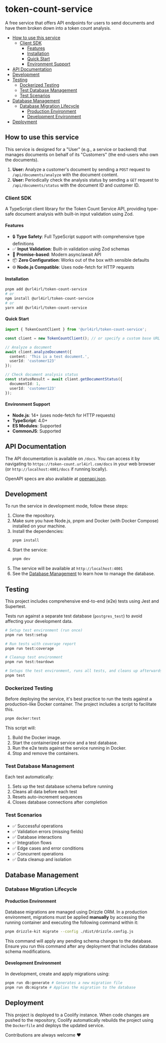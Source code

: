 # token-count-service <!-- omit in toc -->

A free service that offers API endpoints for users to send documents and have them broken down into a token count analysis.

- [How to use this service](#how-to-use-this-service)
  - [Client SDK](#client-sdk)
    - [Features](#features)
    - [Installation](#installation)
    - [Quick Start](#quick-start)
    - [Environment Support](#environment-support)
- [API Documentation](#api-documentation)
- [Development](#development)
- [Testing](#testing)
  - [Dockerized Testing](#dockerized-testing)
  - [Test Database Management](#test-database-management)
  - [Test Scenarios](#test-scenarios)
- [Database Management](#database-management)
  - [Database Migration Lifecycle](#database-migration-lifecycle)
    - [Production Environment](#production-environment)
    - [Development Environment](#development-environment)
- [Deployment](#deployment)

## How to use this service

This service is designed for a "User" (e.g., a service or backend) that manages documents on behalf of its "Customers" (the end-users who own the documents).

1.  **User:** Analyze a customer's document by sending a `POST` request to `/api/documents/analyze` with the document content.
2.  **User:** Periodically check the analysis status by sending a `GET` request to `/api/documents/status` with the document ID and customer ID.

### Client SDK

A TypeScript client library for the Token Count Service API, providing type-safe document analysis with built-in input validation using Zod.

#### Features

- 🔒 **Type Safety**: Full TypeScript support with comprehensive type definitions
- ✅ **Input Validation**: Built-in validation using Zod schemas
- 🚀 **Promise-based**: Modern async/await API
- 📦 **Zero Configuration**: Works out of the box with sensible defaults
- 🌐 **Node.js Compatible**: Uses node-fetch for HTTP requests

#### Installation

```bash
pnpm add @url4irl/token-count-service
# or
npm install @url4irl/token-count-service
# or
yarn add @url4irl/token-count-service
```

#### Quick Start

```typescript
import { TokenCountClient } from '@url4irl/token-count-service';

const client = new TokenCountClient(); // or specify a custom base URL in case you are self-hosting the service

// Analyze a document
await client.analyzeDocument({
  content: 'This is a test document.',
  userId: 'customer123'
});

// Check document analysis status
const statusResult = await client.getDocumentStatus({
  documentId: 1,
  userId: 'customer123'
});
```

#### Environment Support

- **Node.js**: 14+ (uses node-fetch for HTTP requests)
- **TypeScript**: 4.0+
- **ES Modules**: Supported
- **CommonJS**: Supported

## API Documentation

The API documentation is available on `/docs`. You can access it by navigating to `https://token-count.url4irl.com/docs` in your web browser (or `http://localhost:4001/docs` if running locally).

OpenAPI specs are also available at [openapi.json](./openapi.json).

## Development

To run the service in development mode, follow these steps:
1. Clone the repository.
2. Make sure you have Node.js, pnpm and Docker (with Docker Compose) installed on your machine.
3. Install the dependencies:
    ```bash
    pnpm install
    ```
4. Start the service:
    ```bash
    pnpm dev
    ```
5. The service will be available at `http://localhost:4001`
6. See the [Database Management](#database-management) to learn how to manage the database.

## Testing

This project includes comprehensive end-to-end (e2e) tests using Jest and Supertest.

Tests run against a separate test database (`postgres_test`) to avoid affecting your development data.

```bash
# Setup test environment (run once)
pnpm run test:setup

# Run tests with coverage report
pnpm run test:coverage

# Cleanup test environment
pnpm run test:teardown

# Setups the test environment, runs all tests, and cleans up afterwards
pnpm test
```

### Dockerized Testing

Before deploying the service, it's best practice to run the tests against a production-like Docker container. The project includes a script to facilitate this.

```bash
pnpm docker:test
```

This script will:
1.  Build the Docker image.
2.  Start the containerized service and a test database.
3.  Run the e2e tests against the service running in Docker.
4.  Stop and remove the containers.

### Test Database Management

Each test automatically:
1. Sets up the test database schema before running
2. Cleans all data before each test
3. Resets auto-increment sequences
4. Closes database connections after completion

### Test Scenarios

- ✅ Successful operations
- ✅ Validation errors (missing fields)
- ✅ Database interactions
- ✅ Integration flows
- ✅ Edge cases and error conditions
- ✅ Concurrent operations
- ✅ Data cleanup and isolation

## Database Management

### Database Migration Lifecycle

#### Production Environment

Database migrations are managed using Drizzle ORM. In a production environment, migrations must be applied **manually** by accessing the running container and executing the following command within it:

```bash
pnpm drizzle-kit migrate --config ./dist/drizzle.config.js
```

This command will apply any pending schema changes to the database. Ensure you run this command after any deployment that includes database schema modifications.

#### Development Environment

In development, create and apply migrations using:

```bash
pnpm run db:generate # Generates a new migration file
pnpm run db:migrate # Applies the migration to the database
```

## Deployment

This project is deployed to a Coolify instance. When code changes are pushed to the repository, Coolify automatically rebuilds the project using the `Dockerfile` and deploys the updated service.


Contributions are always welcome ❤️
